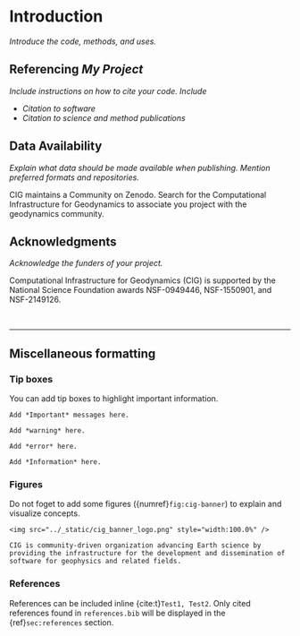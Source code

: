 # Introduction 

*Introduce the code, methods, and uses.*


## Referencing *My Project* 

*Include instructions on how to cite your code. Include*
* *Citation to software*
* *Citation to science and method publications*

## Data Availability 

*Explain what data should be made available when publishing. Mention preferred formats and repositories.*

CIG maintains a Community on Zenodo. Search for the Computational Infrastructure for Geodynamics to associate you project with the geodynamics community.

## Acknowledgments

*Acknowledge the funders of your project.*

Computational Infrastructure for Geodynamics (CIG) is supported by the National Science Foundation awards NSF-0949446, NSF-1550901, and NSF-2149126.

<br>

--- 

## Miscellaneous formatting

### Tip boxes
You can add tip boxes to highlight important information.

```{important} 
Add *Important* messages here.
```

```{warning} 
Add *warning* here.
```

```{error} 
Add *error* here.
```

```{admonition} Information
Add *Information* here.
```
### Figures

Do not foget to add some figures ({numref}`fig:cig-banner`) to explain and visualize concepts.

```{figure-md} fig:cig-banner
<img src="../_static/cig_banner_logo.png" style="width:100.0%" />

CIG is community-driven organization advancing Earth science by providing the infrastructure for the development and dissemination of software for geophysics and related fields.
```

### References
References can be included inline {cite:t}`Test1, Test2`. Only cited references found in `references.bib` will be displayed in the {ref}`sec:references` section.
